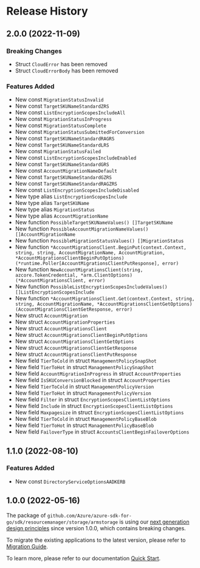 # Release History

## 2.0.0 (2022-11-09)
### Breaking Changes

- Struct `CloudError` has been removed
- Struct `CloudErrorBody` has been removed

### Features Added

- New const `MigrationStatusInvalid`
- New const `TargetSKUNameStandardZRS`
- New const `ListEncryptionScopesIncludeAll`
- New const `MigrationStatusInProgress`
- New const `MigrationStatusComplete`
- New const `MigrationStatusSubmittedForConversion`
- New const `TargetSKUNameStandardRAGRS`
- New const `TargetSKUNameStandardLRS`
- New const `MigrationStatusFailed`
- New const `ListEncryptionScopesIncludeEnabled`
- New const `TargetSKUNameStandardGRS`
- New const `AccountMigrationNameDefault`
- New const `TargetSKUNameStandardGZRS`
- New const `TargetSKUNameStandardRAGZRS`
- New const `ListEncryptionScopesIncludeDisabled`
- New type alias `ListEncryptionScopesInclude`
- New type alias `TargetSKUName`
- New type alias `MigrationStatus`
- New type alias `AccountMigrationName`
- New function `PossibleTargetSKUNameValues() []TargetSKUName`
- New function `PossibleAccountMigrationNameValues() []AccountMigrationName`
- New function `PossibleMigrationStatusValues() []MigrationStatus`
- New function `*AccountMigrationsClient.BeginPut(context.Context, string, string, AccountMigrationName, AccountMigration, *AccountMigrationsClientBeginPutOptions) (*runtime.Poller[AccountMigrationsClientPutResponse], error)`
- New function `NewAccountMigrationsClient(string, azcore.TokenCredential, *arm.ClientOptions) (*AccountMigrationsClient, error)`
- New function `PossibleListEncryptionScopesIncludeValues() []ListEncryptionScopesInclude`
- New function `*AccountMigrationsClient.Get(context.Context, string, string, AccountMigrationName, *AccountMigrationsClientGetOptions) (AccountMigrationsClientGetResponse, error)`
- New struct `AccountMigration`
- New struct `AccountMigrationProperties`
- New struct `AccountMigrationsClient`
- New struct `AccountMigrationsClientBeginPutOptions`
- New struct `AccountMigrationsClientGetOptions`
- New struct `AccountMigrationsClientGetResponse`
- New struct `AccountMigrationsClientPutResponse`
- New field `TierToCold` in struct `ManagementPolicySnapShot`
- New field `TierToHot` in struct `ManagementPolicySnapShot`
- New field `AccountMigrationInProgress` in struct `AccountProperties`
- New field `IsSKUConversionBlocked` in struct `AccountProperties`
- New field `TierToCold` in struct `ManagementPolicyVersion`
- New field `TierToHot` in struct `ManagementPolicyVersion`
- New field `Filter` in struct `EncryptionScopesClientListOptions`
- New field `Include` in struct `EncryptionScopesClientListOptions`
- New field `Maxpagesize` in struct `EncryptionScopesClientListOptions`
- New field `TierToCold` in struct `ManagementPolicyBaseBlob`
- New field `TierToHot` in struct `ManagementPolicyBaseBlob`
- New field `FailoverType` in struct `AccountsClientBeginFailoverOptions`


## 1.1.0 (2022-08-10)
### Features Added

- New const `DirectoryServiceOptionsAADKERB`


## 1.0.0 (2022-05-16)

The package of `github.com/Azure/azure-sdk-for-go/sdk/resourcemanager/storage/armstorage` is using our [next generation design principles](https://azure.github.io/azure-sdk/general_introduction.html) since version 1.0.0, which contains breaking changes.

To migrate the existing applications to the latest version, please refer to [Migration Guide](https://aka.ms/azsdk/go/mgmt/migration).

To learn more, please refer to our documentation [Quick Start](https://aka.ms/azsdk/go/mgmt).
